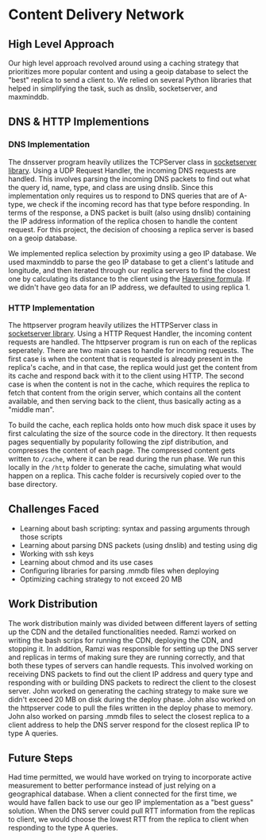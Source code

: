 # Content Delivery Network

## High Level Approach
Our high level approach revolved around using a caching strategy that prioritizes more popular content and using a geoip database to select the "best" replica to send a client to. We relied on several Python libraries that helped in simplifying the task, such as dnslib, socketserver, and maxminddb. 

## DNS & HTTP Implementions
### DNS Implementation
The dnsserver program heavily utilizes the TCPServer class in [socketserver library](https://docs.python.org/3/library/socketserver.html#socketserver.TCPServer). Using a UDP Request Handler, the incoming DNS requests are handled. This involves parsing the incoming DNS packets to find out what the query id, name, type, and class are using dnslib. Since this implementation only requires us to respond to DNS queries that are of A-type, we check if the incoming record has that type before responding. In terms of the response, a DNS packet is built (also using dnslib) containing the IP address information of the replica chosen to handle the content request. For this project, the decision of choosing a replica server is based on a geoip database. 
 
We implemented replica selection by proximity using a geo IP database. We used maxminddb to parse the geo IP database to get a client's latitude and longitude, and then iterated through our replica servers to find the closest one by calculating its distance to the client using the [Haversine formula](https://www.movable-type.co.uk/scripts/latlong.html). If we didn't have geo data for an IP address, we defaulted to using replica 1.
 
### HTTP Implementation
The httpserver program heavily utilizes the HTTPServer class in [socketserver library](https://docs.python.org/3/library/http.server.html). Using a HTTP Request Handler, the incoming content requests are handled. The httpserver program is run on each of the replicas seperately. There are two main cases to handle for incoming requests. The first case is when the content that is requested is already present in the replica's cache, and in that case, the replica would just get the content from its cache and respond back with it to the client using HTTP. The second case is when the content is not in the cache, which requires the replica to fetch that content from the origin server, which contains all the content available, and then serving back to the client, thus basically acting as a "middle man".

To build the cache, each replica holds onto how much disk space it uses by first calculating the size of the source code in the directory. It then requests pages sequentially by popularity following the zipf distribution, and compresses the content of each page. The compressed content gets written to `/cache`, where it can be read during the run phase. We run this locally in the `/http` folder to generate the cache, simulating what would happen on a replica. This cache folder is recursively copied over to the base directory.

## Challenges Faced
- Learning about bash scripting: syntax and passing arguments through those scripts
- Learning about parsing DNS packets (using dnslib) and testing using dig
- Working with ssh keys
- Learning about chmod and its use cases
- Configuring libraries for parsing .mmdb files when deploying
- Optimizing caching strategy to not exceed 20 MB

## Work Distribution
The work distribution mainly was divided between different layers of setting up the CDN and the detailed functionalities needed. Ramzi worked on writing the bash scrips for running the CDN, deploying the CDN, and stopping it. In addition, Ramzi was responsible for setting up the DNS server and replicas in terms of making sure they are running correctly, and that both these types of servers can handle requests. This involved working on receiving DNS packets to find out the client IP address and query type and responding with or building DNS packets to redirect the client to the closest server. John worked on generating the caching strategy to make sure we didn't exceed 20 MB on disk during the deploy phase. John also worked on the httpserver code to pull the files written in the deploy phase to memory. John also worked on parsing .mmdb files to select the closest replica to a client address to help the DNS server respond for the closest replica IP to type A queries.

## Future Steps
Had time permitted, we would have worked on trying to incorporate active measurement to better performance instead of just relying on a geographical database. When a client connected for the first time, we would have fallen back to use our geo IP implementation as a "best guess" solution. When the DNS server could pull RTT information from the replicas to client, we would choose the lowest RTT from the replica to client when responding to the type A queries.
